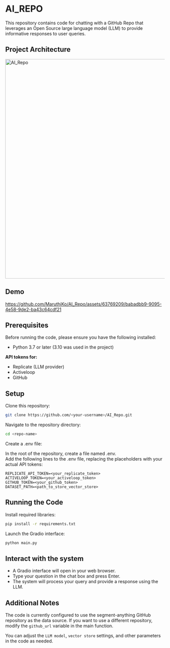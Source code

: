 
# AI_REPO

This repository contains code for chatting with a GitHub Repo that leverages an Open Source large language model (LLM) to provide informative responses to user queries.

## Project Architecture

<img width="693" alt="AI_Repo" src="https://github.com/MaruthiKo/AI_Repo/assets/63769209/4d0f069a-a501-4a55-8cf4-8339a8b469a3">


## Demo

https://github.com/MaruthiKo/AI_Repo/assets/63769209/babadbb9-9095-4e58-9de2-ba43c64cdf21


## Prerequisites

Before running the code, please ensure you have the following installed:

- Python 3.7 or later (3.10 was used in the project)
  
<strong> API tokens for: </strong>
- Replicate (LLM provider)
- Activeloop
- GitHub

## Setup

Clone this repository:

```bash
git clone https://github.com/<your-username>/AI_Repo.git
```

Navigate to the repository directory:

```bash
cd <repo-name>
```

Create a .env file:

In the root of the repository, create a file named .env.<br>Add the following lines to the .env file, replacing the placeholders with your actual API tokens:
```
REPLICATE_API_TOKEN=<your_replicate_token>
ACTIVELOOP_TOKEN=<your_activeloop_token>
GITHUB_TOKEN=<your_github_token>
DATASET_PATH=<path_to_store_vector_store>
```

## Running the Code

Install required libraries:

```bash
pip install -r requirements.txt
```

Launch the Gradio interface:

```bash
python main.py
```

## Interact with the system
- A Gradio interface will open in your web browser.
- Type your question in the chat box and press Enter.
- The system will process your query and provide a response using the LLM.
## Additional Notes

The code is currently configured to use the segment-anything GitHub repository as the data source. If you want to use a different repository, modify the `github_url` variable in the main function.

You can adjust the `LLM model`, `vector store` settings, and other parameters in the code as needed.


